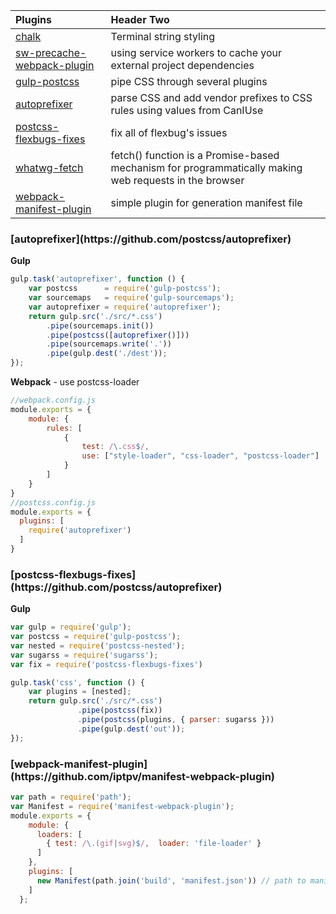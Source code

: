| Plugins | Header Two     |
| :------------- | :------------- |
|[chalk](https://github.com/chalk/chalk)|Terminal string styling|
|[sw-precache-webpack-plugin](https://github.com/goldhand/sw-precache-webpack-plugin)|using service workers to cache your external project dependencies|
|[gulp-postcss](https://github.com/postcss/gulp-postcss)|pipe CSS through several plugins|
|[autoprefixer](#autoprefixer)|parse CSS and add vendor prefixes to CSS rules using values from CanIUse|
|[postcss-flexbugs-fixes](#postcss-flexbugs-fixes)|fix all of flexbug's issues|
|[whatwg-fetch](https://github.com/github/fetch)|fetch() function is a Promise-based mechanism for programmatically making web requests in the browser|
|[webpack-manifest-plugin](#webpack-manifest-plugin)|simple plugin for generation manifest file|


<h3 id="autoprefixer">[autoprefixer](https://github.com/postcss/autoprefixer)</h3>

**Gulp**

```javascript
gulp.task('autoprefixer', function () {
    var postcss      = require('gulp-postcss');
    var sourcemaps   = require('gulp-sourcemaps');
    var autoprefixer = require('autoprefixer');    
    return gulp.src('./src/*.css')
        .pipe(sourcemaps.init())
        .pipe(postcss([autoprefixer()]))
        .pipe(sourcemaps.write('.'))
        .pipe(gulp.dest('./dest'));
});
```

**Webpack** - use postcss-loader

```javascript
//webpack.config.js
module.exports = {
    module: {
        rules: [
            {
                test: /\.css$/,
                use: ["style-loader", "css-loader", "postcss-loader"]
            }
        ]
    }
}
//postcss.config.js
module.exports = {
  plugins: [
    require('autoprefixer')
  ]
}
```

<h3 id="postcss-flexbugs-fixes">[postcss-flexbugs-fixes](https://github.com/postcss/autoprefixer)</h3>

**Gulp**

```javascript
var gulp = require('gulp');
var postcss = require('gulp-postcss');
var nested = require('postcss-nested');
var sugarss = require('sugarss');
var fix = require('postcss-flexbugs-fixes')

gulp.task('css', function () {
    var plugins = [nested];
    return gulp.src('./src/*.css')
               .pipe(postcss(fix))
               .pipe(postcss(plugins, { parser: sugarss }))
               .pipe(gulp.dest('out'));
});
```

<h3 id="webpack-manifest-plugin">[webpack-manifest-plugin](https://github.com/iptpv/manifest-webpack-plugin)</h3>

```javascript
var path = require('path');
var Manifest = require('manifest-webpack-plugin');
module.exports = {
    module: {
      loaders: [
        { test: /\.(gif|svg)$/,  loader: 'file-loader' }
      ]
    },
    plugins: [
      new Manifest(path.join('build', 'manifest.json')) // path to manifest file 
    ]
  };
```
